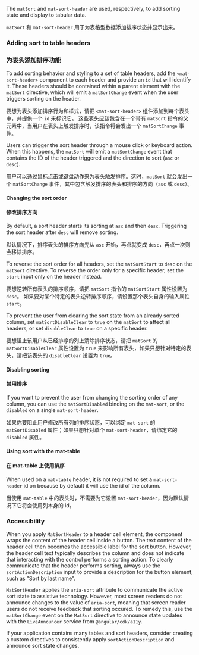 The `matSort` and `mat-sort-header` are used, respectively, to add sorting state and display
to tabular data.

`matSort` 和 `mat-sort-header` 用于为表格型数据添加排序状态并显示出来。

<!-- example(sort-overview) -->

### Adding sort to table headers

### 为表头添加排序功能

To add sorting behavior and styling to a set of table headers, add the `<mat-sort-header>` component
to each header and provide an `id` that will identify it. These headers should be contained within a
parent element with the `matSort` directive, which will emit a `matSortChange` event when the user
 triggers sorting on the header.

要想为表头添加排序行为和样式，请把 `<mat-sort-header>` 组件添加到每个表头中，并提供一个 `id` 来标识它。
这些表头应该包含在一个带有 `matSort` 指令的父元素中，当用户在表头上触发排序时，该指令将会发出一个 `matSortChange` 事件。

Users can trigger the sort header through a mouse click or keyboard action. When this happens, the
`matSort` will emit a `matSortChange` event that contains the ID of the header triggered and the
direction to sort (`asc` or `desc`).

用户可以通过鼠标点击或键盘动作来为表头触发排序。这时，`matSort` 就会发出一个 `matSortChange` 事件，其中包含触发排序的表头和排序的方向（`asc` 或 `desc`）。

#### Changing the sort order

#### 修改排序方向

By default, a sort header starts its sorting at `asc` and then `desc`. Triggering the sort header
after `desc` will remove sorting.

默认情况下，排序表头的排序方向先从 `asc` 开始，再点就变成 `desc`，再点一次则会移除排序。

To reverse the sort order for all headers, set the `matSortStart` to `desc` on the `matSort`
directive. To reverse the order only for a specific header, set the `start` input only on the header
instead.

要想逆转所有表头的排序顺序，请把 `matSort` 指令的 `matSortStart` 属性设置为 `desc`。
如果要对某个特定的表头逆转排序顺序，请设置那个表头自身的输入属性 `start`。

To prevent the user from clearing the sort state from an already sorted column, set
`matSortDisableClear` to `true` on the `matSort` to affect all headers, or set `disableClear` to
`true` on a specific header.

要想阻止该用户从已经排序的列上清除排序状态，请把 `matSort` 的 `matSortDisableClear` 属性设置为 `true` 来影响所有表头，如果只想针对特定的表头，请把该表头的 `disableClear` 设置为 `true`。

#### Disabling sorting

#### 禁用排序

If you want to prevent the user from changing the sorting order of any column, you can use the
`matSortDisabled` binding on the `mat-sort`, or the `disabled` on a single `mat-sort-header`.

如果你要阻止用户修改所有列的排序状态，可以绑定 `mat-sort` 的 `matSortDisabled` 属性；如果只想针对单个 `mat-sort-header`，请绑定它的 `disabled` 属性。

#### Using sort with the mat-table

#### 在 mat-table 上使用排序

When used on a `mat-table` header, it is not required to set a `mat-sort-header` id on because
by default it will use the id of the column.

当使用 `mat-table` 中的表头时，不需要为它设置 `mat-sort-header`，因为默认情况下它将会使用列本身的 id。

<!-- example(table-sorting) -->

### Accessibility

When you apply `MatSortHeader` to a header cell element, the component wraps the content of the
header cell inside a button. The text content of the header cell then becomes the accessible
label for the sort button. However, the header cell text typically describes the column and does
not indicate that interacting with the control performs a sorting action. To clearly communicate
that the header performs sorting, always use the `sortActionDescription` input to provide a
description for the button element, such as "Sort by last name".

`MatSortHeader` applies the `aria-sort` attribute to communicate the active sort state to
assistive technology. However, most screen readers do not announce changes to the value of
`aria-sort`, meaning that screen reader users do not receive feedback that sorting occured. To
remedy this, use the `matSortChange` event on the `MatSort` directive to announce state
updates with the `LiveAnnouncer` service from `@angular/cdk/a11y`.

If your application contains many tables and sort headers, consider creating a custom
directives to consistently apply `sortActionDescription` and announce sort state changes. 
